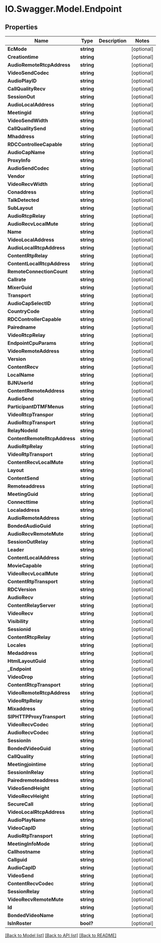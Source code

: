# IO.Swagger.Model.Endpoint
## Properties

Name | Type | Description | Notes
------------ | ------------- | ------------- | -------------
**EcMode** | **string** |  | [optional] 
**Creationtime** | **string** |  | [optional] 
**AudioRemoteRtcpAddress** | **string** |  | [optional] 
**VideoSendCodec** | **string** |  | [optional] 
**AudioPlayID** | **string** |  | [optional] 
**CallQualityRecv** | **string** |  | [optional] 
**SessionOut** | **string** |  | [optional] 
**AudioLocalAddress** | **string** |  | [optional] 
**Meetingid** | **string** |  | [optional] 
**VideoSendWidth** | **string** |  | [optional] 
**CallQualitySend** | **string** |  | [optional] 
**Mhaddress** | **string** |  | [optional] 
**RDCControlleeCapable** | **string** |  | [optional] 
**AudioCapName** | **string** |  | [optional] 
**ProxyInfo** | **string** |  | [optional] 
**AudioSendCodec** | **string** |  | [optional] 
**Vendor** | **string** |  | [optional] 
**VideoRecvWidth** | **string** |  | [optional] 
**Conaddress** | **string** |  | [optional] 
**TalkDetected** | **string** |  | [optional] 
**SubLayout** | **string** |  | [optional] 
**AudioRtcpRelay** | **string** |  | [optional] 
**AudioRecvLocalMute** | **string** |  | [optional] 
**Name** | **string** |  | [optional] 
**VideoLocalAddress** | **string** |  | [optional] 
**AudioLocalRtcpAddress** | **string** |  | [optional] 
**ContentRtpRelay** | **string** |  | [optional] 
**ContentLocalRtcpAddress** | **string** |  | [optional] 
**RemoteConnectionCount** | **string** |  | [optional] 
**Callrate** | **string** |  | [optional] 
**MixerGuid** | **string** |  | [optional] 
**Transport** | **string** |  | [optional] 
**AudioCapSelectID** | **string** |  | [optional] 
**CountryCode** | **string** |  | [optional] 
**RDCControllerCapable** | **string** |  | [optional] 
**Pairedname** | **string** |  | [optional] 
**VideoRtcpRelay** | **string** |  | [optional] 
**EndpointCpuParams** | **string** |  | [optional] 
**VideoRemoteAddress** | **string** |  | [optional] 
**Version** | **string** |  | [optional] 
**ContentRecv** | **string** |  | [optional] 
**LocalName** | **string** |  | [optional] 
**BJNUserId** | **string** |  | [optional] 
**ContentRemoteAddress** | **string** |  | [optional] 
**AudioSend** | **string** |  | [optional] 
**ParticipantDTMFMenus** | **string** |  | [optional] 
**VideoRtcpTranspor** | **string** |  | [optional] 
**AudioRtcpTransport** | **string** |  | [optional] 
**RelayNodeId** | **string** |  | [optional] 
**ContentRemoteRtcpAddress** | **string** |  | [optional] 
**AudioRtpRelay** | **string** |  | [optional] 
**VideoRtpTransport** | **string** |  | [optional] 
**ContentRecvLocalMute** | **string** |  | [optional] 
**Layout** | **string** |  | [optional] 
**ContentSend** | **string** |  | [optional] 
**Remoteaddress** | **string** |  | [optional] 
**MeetingGuid** | **string** |  | [optional] 
**Connecttime** | **string** |  | [optional] 
**Localaddress** | **string** |  | [optional] 
**AudioRemoteAddress** | **string** |  | [optional] 
**BondedAudioGuid** | **string** |  | [optional] 
**AudioRecvRemoteMute** | **string** |  | [optional] 
**SessionOutRelay** | **string** |  | [optional] 
**Leader** | **string** |  | [optional] 
**ContentLocalAddress** | **string** |  | [optional] 
**MovieCapable** | **string** |  | [optional] 
**VideoRecvLocalMute** | **string** |  | [optional] 
**ContentRtpTransport** | **string** |  | [optional] 
**RDCVersion** | **string** |  | [optional] 
**AudioRecv** | **string** |  | [optional] 
**ContentRelayServer** | **string** |  | [optional] 
**VideoRecv** | **string** |  | [optional] 
**Visibility** | **string** |  | [optional] 
**Sessionid** | **string** |  | [optional] 
**ContentRtcpRelay** | **string** |  | [optional] 
**Locales** | **string** |  | [optional] 
**Medaddress** | **string** |  | [optional] 
**HtmlLayoutGuid** | **string** |  | [optional] 
**_Endpoint** | **string** |  | [optional] 
**VideoDrop** | **string** |  | [optional] 
**ContentRtcpTransport** | **string** |  | [optional] 
**VideoRemoteRtcpAddress** | **string** |  | [optional] 
**VideoRtpRelay** | **string** |  | [optional] 
**Mixaddress** | **string** |  | [optional] 
**SIPHTTPProxyTransport** | **string** |  | [optional] 
**VideoRecvCodec** | **string** |  | [optional] 
**AudioRecvCodec** | **string** |  | [optional] 
**SessionIn** | **string** |  | [optional] 
**BondedVideoGuid** | **string** |  | [optional] 
**CallQuality** | **string** |  | [optional] 
**Meetingjointime** | **string** |  | [optional] 
**SessionInRelay** | **string** |  | [optional] 
**Pairedremoteaddress** | **string** |  | [optional] 
**VideoSendHeight** | **string** |  | [optional] 
**VideoRecvHeight** | **string** |  | [optional] 
**SecureCall** | **string** |  | [optional] 
**VideoLocalRtcpAddress** | **string** |  | [optional] 
**AudioPlayName** | **string** |  | [optional] 
**VideoCapID** | **string** |  | [optional] 
**AudioRtpTransport** | **string** |  | [optional] 
**MeetingInfoMode** | **string** |  | [optional] 
**Callhostname** | **string** |  | [optional] 
**Callguid** | **string** |  | [optional] 
**AudioCapID** | **string** |  | [optional] 
**VideoSend** | **string** |  | [optional] 
**ContentRecvCodec** | **string** |  | [optional] 
**SessionRelay** | **string** |  | [optional] 
**VideoRecvRemoteMute** | **string** |  | [optional] 
**Id** | **string** |  | [optional] 
**BondedVideoName** | **string** |  | [optional] 
**IsInRoster** | **bool?** |  | [optional] 

[[Back to Model list]](../README.md#documentation-for-models) [[Back to API list]](../README.md#documentation-for-api-endpoints) [[Back to README]](../README.md)

